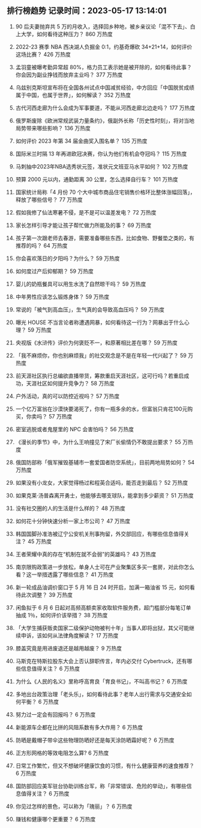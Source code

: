 
## 排行榜趋势 记录时间：2023-05-17 13:14:01
  
  1. 90 后夫妻抛弃共 5 万的月收入，选择回乡种地，被乡亲议论「混不下去」、白上大学，如何看待这种压力？ 860 万热度
    
  2. 2022-23 赛季 NBA 西决湖人负掘金 0:1，约基奇爆砍 34+21+14，如何评价这场比赛？ 426 万热度
    
  3. 孟羽童被曝考勤异常超 80%，格力员工表示她是被开除的，如何看待此事？你会因为副业挣钱而放弃主业吗？ 377 万热度
    
  4. 乌兹别克斯坦宣布将在全国各州试点中国减贫经验，中方回应「中国脱贫成绩属于中国，也属于世界」，如何解读？ 352 万热度
    
  5. 古代河西走廊为什么会成为军事要道，不能从河西走廊北边走吗？ 177 万热度
    
  6. 俄罗斯废除《欧洲常规武装力量条约》，俄副外长称「历史性时刻」，将对当地局势带来哪些影响？ 136 万热度
    
  7. 如何评价 2023 年第 34 届金曲奖入围名单？ 135 万热度
    
  8. 国际米兰时隔 13 年再进欧冠决赛，你认为他们有机会夺冠吗？ 115 万热度
    
  9. 马刺抽中2023年NBA选秀状元签，准状元文班亚马水平如何？ 102 万热度
    
  10. 预算 2000 元以内，通勤距离 30 公里，怎么选择自行车？ 101 万热度
    
  11. 国家统计局称「4 月份 70 个大中城市商品住宅销售价格环比整体涨幅回落」，释放了哪些信号？ 77 万热度
    
  12. 假如我修了仙法寒暑不侵，是不是可以温差发电？ 72 万热度
    
  13. 家长怎样引导才能让孩子帮忙做力所能及的事？ 69 万热度
    
  14. 孩子第一次跟老师去春游，需要准备哪些东西，比如食物、野餐垫之类的，有推荐的吗？ 64 万热度
    
  15. 你会喜欢落日的夕阳吗？为什么？ 59 万热度
    
  16. 如何度过产后抑郁期？ 59 万热度
    
  17. 婴儿的奶瓶餐具可以用生水洗了自然晾干吗？ 59 万热度
    
  18. 中年男性应该怎么锻炼身体？ 59 万热度
    
  19. 常说的「被气到高血压」，生气真的会导致高血压吗？ 59 万热度
    
  20. 曝光 HOUSE 不当言论者称遭遇网暴，如何看待这一行为？网暴出于什么心理？ 59 万热度
    
  21. 央视版《水浒传》评价为何褒贬不一，和原著相比差在哪？ 59 万热度
    
  22. 「我不麻烦你，你也别麻烦我」的社交观念是不是在年轻一代兴起了？ 59 万热度
    
  23. 前天涯社区执行总编欲直播带货，筹款重启天涯社区，这可行吗？若重启成功，天涯社区如何提升竞争力？ 58 万热度
    
  24. 户外活动，真的可以防控近视吗？ 57 万热度
    
  25. 一个亿万富翁在沙漠快要渴死了，你有一瓶多余的水，但富翁只肯花100元购买，你卖吗？ 57 万热度
    
  26. 密室逃脱或者鬼屋里的 NPC 会害怕吗？ 56 万热度
    
  27. 《漫长的季节》中，为什么王响撞见了宋厂长偷情仍不敢提出要求？ 55 万热度
    
  28. 俄国防部称「俄军摧毁基辅市一套爱国者防空系统」，目前两地局势如何？ 54 万热度
    
  29. 如果没有小龙女，大家觉得杨过和程英合适吗，能否走到最后？ 52 万热度
    
  30. 如果克莱·汤普森离开勇士，他能够去哪支球队，能拿到多少薪资？ 51 万热度
    
  31. 没有社交圈的人的生活是什么样的？ 48 万热度
    
  32. 如何花十分钟快速分析一家上市公司？ 47 万热度
    
  33. 韩国国脚孙准浩被辽宁公安机关刑事拘留，外交部回应，有哪些信息值得关注？ 45 万热度
    
  34. 王者荣耀中真的存在“机制在就不会弱”的英雄吗？ 43 万热度
    
  35. 南京限购政策进一步放松，单身人士可在产业聚集区多买一套房，对此你怎么看？这一举措透露了哪些信息？ 41 万热度
    
  36. 新一轮成品油调价窗口于 5 月 16 日 24 时开启，加满一箱油省 15 元，如何看待此次调整？ 39 万热度
    
  37. 闲鱼拟于 6 月 6 日起对高频高额卖家收取软件服务费，超门槛部分每笔订单抽成 1％，如何评价该举措？ 38 万热度
    
  38. 「大学生捕获贩卖国家二级保护动物被判十年」当事人即将出狱，其父可能继续申诉，该如何从法律角度解读？ 17 万热度
    
  39. 膝盖究竟是用进废退还是越用越废？ 9 万热度
    
  40. 马斯克在特斯拉股东大会上否认辞职传言，年内必交付 Cybertruck，还有哪些信息值得关注？ 6 万热度
    
  41. 为什么《人民的名义》里称呼高育良「育良书记」，不叫高书记？ 6 万热度
    
  42. 多地出台政策治理「老头乐」，如何看待此事？老年人出行需求与交通安全如何平衡？ 6 万热度
    
  43. 努力过一定会有回报吗？ 6 万热度
    
  44. 新能源车企都在比拼的风阻系数有多大作用？ 6 万热度
    
  45. 防晒是戴帽子带伞这些物理防晒好还是每天涂防晒霜好呢？ 6 万热度
    
  46. 正方形网格的等效电阻怎么算? 6 万热度
    
  47. 日常工作繁忙，但又不想破坏健康饮食的习惯，有什么健康营养的速食推荐？ 6 万热度
    
  48. 国防部回应美军驻台协助训练台军，称「非常错误、危险的举动」，有哪些信息值得关注？ 6 万热度
    
  49. 你见过怎样的景色，可以称为「瑰丽」？ 6 万热度
    
  50. 赚钱和健康哪个更重要？ 6 万热度
    